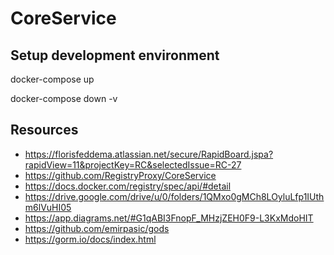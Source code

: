 # CoreService

## Setup development environment

docker-compose up

docker-compose down -v

## Resources
- https://florisfeddema.atlassian.net/secure/RapidBoard.jspa?rapidView=11&projectKey=RC&selectedIssue=RC-27
- https://github.com/RegistryProxy/CoreService
- https://docs.docker.com/registry/spec/api/#detail
- https://drive.google.com/drive/u/0/folders/1QMxo0gMCh8LOyluLfp1IUthm6lVuHI05
- https://app.diagrams.net/#G1qABI3FnopF_MHzjZEH0F9-L3KxMdoHIT
- https://github.com/emirpasic/gods
- https://gorm.io/docs/index.html
